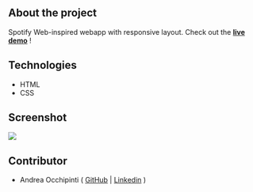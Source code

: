 ## About the project
Spotify Web-inspired webapp with responsive layout. Check out the **[live demo](painteyes.github.io/html-css-spotifyweb)** !

## Technologies 
- HTML
- CSS

## Screenshot
<img src="https://i.postimg.cc/RZP3KQLj/Spotify-Web.png"/>

## Contributor
- Andrea Occhipinti ( [GitHub](https://github.com/painteyes) | [Linkedin](https://www.linkedin.com/in/occhipinti) )
